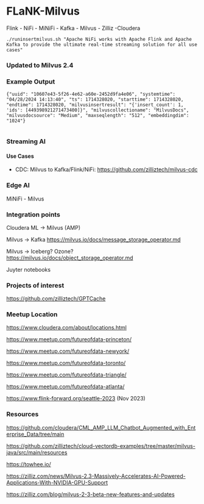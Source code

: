 # FLaNK-Milvus

Flink - NiFi - MiNiFi - Kafka - Milvus - Zilliz -Cloudera


````
./runinsertmilvus.sh "Apache NiFi works with Apache Flink and Apache Kafka to provide the ultimate real-time streaming solution for all use cases"

````

### Updated to Milvus 2.4

### Example Output

````
{"uuid": "10607e43-5f26-4e62-a60e-2452d9fa4e06", "systemtime": "04/28/2024 14:13:40", "ts": 1714328020, "starttime": 1714328020, "endtime": 1714328020, "milvusinsertresult": "{'insert_count': 1, 'ids': [449398921271473400]}", "milvuscollectioname": "MilvusDocs", "milvusdocsource": "Medium", "maxseqlength": "512", "embeddingdim": "1024"}


````

### Streaming AI

#### Use Cases

* CDC: Milvus to Kafka/Flink/NiFi:  https://github.com/zilliztech/milvus-cdc


### Edge AI

MiNiFi - Milvus


### Integration points

Cloudera ML -> Milvus (AMP)

Milvus -> Kafka
https://milvus.io/docs/message_storage_operator.md

Milvus -> Iceberg? Ozone?
https://milvus.io/docs/object_storage_operator.md

Juyter notebooks


### Projects of interest

https://github.com/zilliztech/GPTCache


### Meetup Location

https://www.cloudera.com/about/locations.html

https://www.meetup.com/futureofdata-princeton/

https://www.meetup.com/futureofdata-newyork/

https://www.meetup.com/futureofdata-toronto/

https://www.meetup.com/futureofdata-triangle/

https://www.meetup.com/futureofdata-atlanta/

https://www.flink-forward.org/seattle-2023 (Nov 2023)


### Resources

https://github.com/cloudera/CML_AMP_LLM_Chatbot_Augmented_with_Enterprise_Data/tree/main

https://github.com/zilliztech/cloud-vectordb-examples/tree/master/milvus-java/src/main/resources

https://towhee.io/

https://zilliz.com/news/Milvus-2.3-Massively-Accelerates-AI-Powered-Applications-With-NVIDIA-GPU-Support

https://zilliz.com/blog/milvus-2-3-beta-new-features-and-updates

